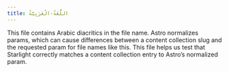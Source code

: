 ```yaml
---
title: اللُّغَةُ-الْعَرَبِيَّةُ
---
```


This file contains Arabic diacritics in the file name.
Astro normalizes params, which can cause differences between a content collection slug and the requested param for file names like this.
This file helps us test that Starlight correctly matches a content collection entry to Astro’s normalized param.
